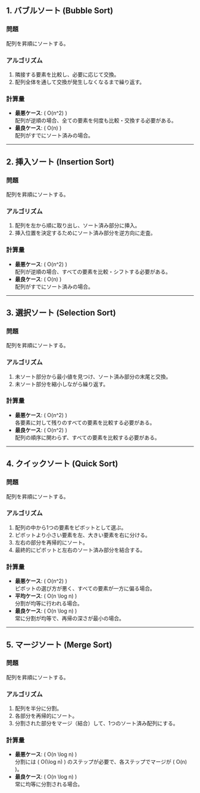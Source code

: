## 1. バブルソート (Bubble Sort)

### **問題**
配列を昇順にソートする。

### **アルゴリズム**
1. 隣接する要素を比較し、必要に応じて交換。
2. 配列全体を通して交換が発生しなくなるまで繰り返す。

### **計算量**
- **最悪ケース**: \( O(n^2) \)  
  配列が逆順の場合、全ての要素を何度も比較・交換する必要がある。
- **最良ケース**: \( O(n) \)  
  配列がすでにソート済みの場合。

---

## 2. 挿入ソート (Insertion Sort)

### **問題**
配列を昇順にソートする。

### **アルゴリズム**
1. 配列を左から順に取り出し、ソート済み部分に挿入。
2. 挿入位置を決定するためにソート済み部分を逆方向に走査。

### **計算量**
- **最悪ケース**: \( O(n^2) \)  
  配列が逆順の場合、すべての要素を比較・シフトする必要がある。
- **最良ケース**: \( O(n) \)  
  配列がすでにソート済みの場合。

---

## 3. 選択ソート (Selection Sort)

### **問題**
配列を昇順にソートする。

### **アルゴリズム**
1. 未ソート部分から最小値を見つけ、ソート済み部分の末尾と交換。
2. 未ソート部分を縮小しながら繰り返す。

### **計算量**
- **最悪ケース**: \( O(n^2) \)  
  各要素に対して残りのすべての要素を比較する必要がある。
- **最良ケース**: \( O(n^2) \)  
  配列の順序に関わらず、すべての要素を比較する必要がある。

---

## 4. クイックソート (Quick Sort)

### **問題**
配列を昇順にソートする。

### **アルゴリズム**
1. 配列の中から1つの要素をピボットとして選ぶ。
2. ピボットより小さい要素を左、大きい要素を右に分ける。
3. 左右の部分を再帰的にソート。
4. 最終的にピボットと左右のソート済み部分を結合する。

### **計算量**
- **最悪ケース**: \( O(n^2) \)  
  ピボットの選び方が悪く、すべての要素が一方に偏る場合。
- **平均ケース**: \( O(n \log n) \)  
  分割が均等に行われる場合。
- **最良ケース**: \( O(n \log n) \)  
  常に分割が均等で、再帰の深さが最小の場合。

---

## 5. マージソート (Merge Sort)

### **問題**
配列を昇順にソートする。

### **アルゴリズム**
1. 配列を半分に分割。
2. 各部分を再帰的にソート。
3. 分割された部分をマージ（結合）して、1つのソート済み配列にする。

### **計算量**
- **最悪ケース**: \( O(n \log n) \)  
  分割には \( O(\log n) \) のステップが必要で、各ステップでマージが \( O(n) \)。
- **最良ケース**: \( O(n \log n) \)  
  常に均等に分割される場合。